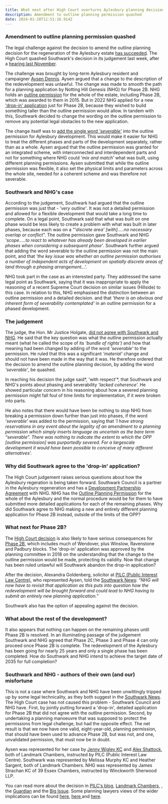 ```yaml
---
title: What next after High Court overturns Aylesbury planning decision?
description: Amendment to outline planning permission quashed
date: 2024-01-20T11:51:16.914Z
---
```

### Amendment to outline planning permission quashed

The legal challenge against the decision to amend the outline planning decision for the regeneration of the Aylesbury estate [has succeeded](https://caselaw.nationalarchives.gov.uk/ewhc/admin/2024/57).  The High Court quashed Southwark's decision in its judgement last week, after a [hearing last November](https://www.35percent.org/posts/aylesbury-estate-legal-challenge-goes-to-the-high-court/).

The challenge was brought by long-term Aylesbury resident and campaigner [Aysen Dennis](https://twitter.com/AysenDennis).  Aysen argued that a change to the description of the redevelopment was unlawful.  The change was made to smooth the path for a planning application by Notting Hill Genesis (NHG) for Phase 2B.  NHG holds an [outline permission](https://moderngov.southwark.gov.uk/ieListDocuments.aspx?CId=119&MId=4808&Ver=4) for the whole of the estate, including Phase 2B, which was awarded to them in 2015.  But in 2022 NHG applied for a new ['drop-in' application](https://moderngov.southwark.gov.uk/ieListDocuments.aspx?CId=119&MId=7308&Ver=4) just for Phase 2B, because they wished to build something taller than the outline permission would allow.  In tandem with this, Southwark decided to change the wording on the outline permission to remove any potential legal obstacles to the new application.

The change itself was to [add the single word *'severable'*](https://planning.southwark.gov.uk/online-applications/applicationDetails.do?keyVal=ROBJTAKBKX400&activeTab=summary) into the outline permission for Aylesbury development.  This would make it easier for NHG to treat the different phases and parts of the development separately, rather than as a whole.  Aysen argued that the outline permission was granted for an integrated scheme, with interconnected and interdependent parts and not for something where NHG could *'mix and match*' what was built, using different planning permissions.  Aysen submitted that while the outline permission was flexible, it also set the physical limits and parameters across the whole site, needed for a coherent scheme and was therefore not severable.

### Southwark and NHG's case

According to the judgement, Southwark had argued that the outline permission was just that - *'very outline'*.  It was not a detailed permission and allowed for a flexible development that would take a long time to complete.  On a legal point, Southwark said that what was built on one phase would be less likely to create a problem with what was built in later phases, because each was on a *"'discrete area' \[with].....no necessary overlap or conflict*".  The outline permission gave Southwark and NHG *'scope.....to react to whatever has already been developed in earlier phases when considering a subsequent phase'*.  Southwark further argued that adding the word severable to the outline permission was not the main point, and that *'the key issue was whether an outline permission authorises a number of independent acts of development on spatially discrete areas of land through a phasing arrangement...'.*

NHG took part in the case as an interested party.  They addressed the same legal point as Southwark, saying that it was inappropriate to apply the reasoning of a recent Supreme Court decision on similar issues (Hillside) to this case.  In relation to this, NHG emphasised the distinction between an outline permission and a detailed decision.  and that *'there is an obvious and inherent form of severability contemplated'* in an outline permission for a phased development. 

### The judgement

The judge, the Hon. Mr Justice Holgate, [did not agree with Southwark and NHG](https://caselaw.nationalarchives.gov.uk/ewhc/admin/2024/57).  He said that the key question was what the outline permission actually meant (what he called the scope of its *'bundle of rights')* and how that meaning had been changed by adding of the word *'severable'* to the permission.  He ruled that this was a significant *'material'* change and should not have been made in the way that it was.  He therefore ordered that the decision to amend the outline planning decision, by adding the word *'severable'*, be quashed.

In reaching his decision the judge said*, 'with respect'*, that Southwark and NHG's points about phasing and severability *'lacked coherence'.*  He showed particular concern in his reasoning about how a severed planning permission might fall foul of time limits for implementation, if it were broken into parts.  

He also notes that there would have been be nothing to stop NHG from breaking a permission down further than just into phases, if the word *'severable'* was added to the permission, saying that  *'I have strong
reservations in any event about the legality of an amendment to a planning permission which simply inserts language as uncertain as the bare term “severable”. There was nothing to indicate the extent to which the OPP \[outline permission] was purportedly severed. For a largescale development it would have been possible to conceive of many different alternatives'.*

### Why did Southwark agree to the 'drop-in' application?

The High Court judgement raises serious questions about how the Aylesbury regeration is being taken forward.  Southwark Council is a partner in the Aylesbury regeneration and has a [Development Partnership Agreement](https://crappistmartin.github.io/images/LBS_NHHT_DPAgreement.pdf) with NHG.  NHG has the [Outline Planning Permission](https://moderngov.southwark.gov.uk/ieListDocuments.aspx?CId=119&MId=4808&Ver=4) for the whole of the Aylesbury and the normal procedure would be for them to have submitted more detailed applications for each of the remaining phases.  Why did Southwark agree to NHG making a new and entirely different planning application for Phase 2B instead, outside of the limits of the OPP?  

### What next for Phase 2B?

The [High Court decision](https://caselaw.nationalarchives.gov.uk/ewhc/admin/2024/57) is also likely to have serious consequences for [Phase 2B](https://moderngov.southwark.gov.uk/documents/s111184/SITE%20PLAN%20-%2022AP2226%20Aylesbury%20Estate.pdf),  which includes much of Wendover, plus Winslow, Ravenstone and Padbury blocks.  The 'drop-in' application was approved by the planning committee in 2018 on the understanding that the change to the outline permission would be made, protecting its validity. Now that change has been ruled unlawful will Southwark abandon the drop-in application? 

After the decision, Alexandra Goldenberg, solicitor at [PILC (Public Interest Law Centre)](https://www.pilc.org.uk/), who represented Aysen, told the [Southwark News](https://southwarknews.co.uk/area/walworth/aylesbury-estate-resident-triumphs-in-high-court-battle-that-could-hinder-developers-plans-for-the-walworth-estate/): *“NHG will now have to revisit that application as this puts into question how the redevelopment will be brought forward and could lead to NHG having to submit an entirely new planning application.”* 

 Southwark also has the option of appealing against the decision.

### What about the rest of the development?

It also appears that nothing can happen on the remaining phases until Phase 2B is resolved.  In an illuminating passage of the judgement Southwark and NHG agreed that Phase 2C, Phase 3 and Phase 4 can only proceed once Phase 2B is complete.  The redevelopment of the Aylesbury has been going for nearly 25 years and only a single phase has been completed.  How do Southwark and NHG intend to achieve the target date of 2035 for full completion?

### Southwark and NHG - authors of their own (and our) misfortune

This is not a case where Southwark and NHG have been unwittingly tripped up by some legal technicality, as they both suggest in the [Southwark News](https://southwarknews.co.uk/area/walworth/aylesbury-estate-resident-triumphs-in-high-court-battle-that-could-hinder-developers-plans-for-the-walworth-estate/).  The High Court case has not caused this problem - Southwark Council and NHG have.  First, by jointly putting forward a 'drop-in', detailed application for Phase 2B that did not agree with the outline permission. Second, by undertaking a planning manoeuvre that was supposed to protect the permissions from legal challenge, but had the opposite effect.  The net result is that we now have one valid, eight-year-old, planning permission, that should have been used to advance Phase 2B, but was not, and one, unvalidated permission, that must now be in doubt.

Aysen was represented for her case by [Jenny Wigley KC](https://www.landmarkchambers.co.uk/barristers/jenny-wigley-kc) and [Alex Shattock](https://www.landmarkchambers.co.uk/barristers/alex-shattock), both of Landmark Chambers, instructed by PILC (Public Interest Law Centre).  Southwark was represented by Melissa Murphy KC and  Heather Sargent, both of Landmark Chambers.  NHG was represented by James Strachan KC of 39 Essex Chambers, instructed by Winckworth Sherwood LLP.

You can read more about the decision in [PILC's blog](https://www.pilc.org.uk/news/victory-in-the-high-court-aylesbury-estate/), [Landmark Chambers](https://www.landmarkchambers.co.uk/news-and-cases/planning-court-hands-down-judgment-in-important-case-for-drop-in-planning-permissions), , the [Guardian](https://www.theguardian.com/society/2023/nov/26/aylesbury-estate-resident-aysen-dennis-continues-regeneration-fight-southwark-council) and the [Big Issue](https://www.bigissue.com/news/housing/aylesbury-estate-lonon-aysen-dennis-high-court-case-verdict/).  Some planning lawyers views of the wider implications can be found [here](https://www.dacbeachcroft.com/en/gb/articles/2024/january/hillside-and-the-limitations-of-s96a/), [here ](https://www.localgovernmentlawyer.co.uk/planning/401-planning-news/56165-non-material-amendment-that-allowed-drop-in-phases-in-aylesbury-estate-regeneration-was-ultra-vires-high-court-rules) and [here](https://www.lexology.com/library/detail.aspx?g=9db6dbb7-f420-4cf9-8a8c-340956100cfd).